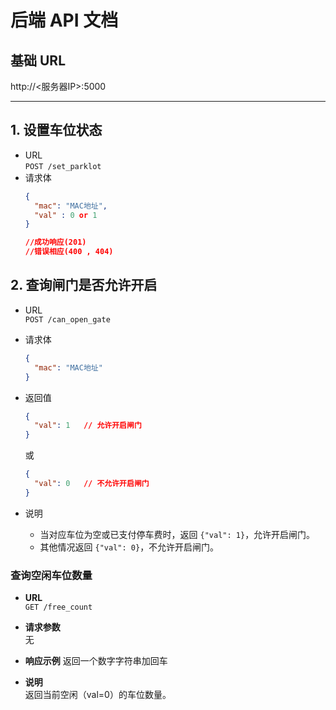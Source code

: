 # 后端 API 文档
## 基础 URL  

http://<服务器IP>:5000

---

## 1. 设置车位状态 

- URL  
  `POST /set_parklot`  
- 请求体  
  ```json
  {
    "mac": "MAC地址", 
    "val" : 0 or 1
  }

  //成功响应(201)
  //错误相应(400 , 404)
  ```

## 2. 查询闸门是否允许开启

- URL  
  `POST /can_open_gate`

- 请求体  
  ```json
  {
    "mac": "MAC地址"
  }
  ```

- 返回值  
  ```json
  {
    "val": 1   // 允许开启闸门
  }
  ```
  或
  ```json
  {
    "val": 0   // 不允许开启闸门
  }
  ```

- 说明  
  - 当对应车位为空或已支付停车费时，返回 `{"val": 1}`，允许开启闸门。
  - 其他情况返回 `{"val": 0}`，不允许开启闸门。

### 查询空闲车位数量

- **URL**  
  `GET /free_count`

- **请求参数**  
  无

- **响应示例**
  返回一个数字字符串加回车

- **说明**  
  返回当前空闲（val=0）的车位数量。